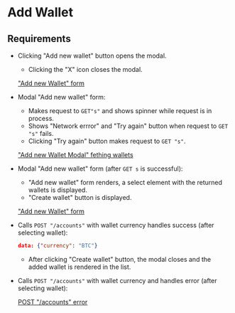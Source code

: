 # Add Wallet

## Requirements

- Clicking "Add new wallet" button opens the modal.
  - Clicking the "X" icon closes the modal.

  ["Add new Wallet" form](https://www.figma.com/file/YP9FywhIqW8vZfHzXomQWs/Busha-Home?node-id=3%3A95)

- Modal "Add new wallet" form:

  - Makes request to `GET"s"` and shows spinner while request is in process.
  - Shows "Network errror" and "Try again" button when request to `GET "s"` fails.
  - Clicking "Try again" button makes request to `GET "s"`.

  ["Add new Wallet Modal" fething wallets](https://www.figma.com/file/YP9FywhIqW8vZfHzXomQWs/Busha-Home?node-id=14%3A559)

- Modal "Add new wallet" form (after `GET s` is successful):
  - "Add new wallet" form renders, a select element with the returned wallets is displayed.
  - "Create wallet" button is displayed.

  ["Add new Wallet" form](https://www.figma.com/file/YP9FywhIqW8vZfHzXomQWs/Busha-Home?node-id=11%3A387)

- Calls `POST "/accounts"` with wallet currency handles success (after selecting wallet):

  ```json
  data: {"currency": "BTC"}
  ```
  - After clicking "Create wallet" button, the modal closes and the added wallet is rendered in the list.

- Calls `POST "/accounts"` with wallet currency and handles error (after selecting wallet):

  [POST "/accounts" error](https://www.figma.com/file/YP9FywhIqW8vZfHzXomQWs/Busha-Home?node-id=11%3A532)
